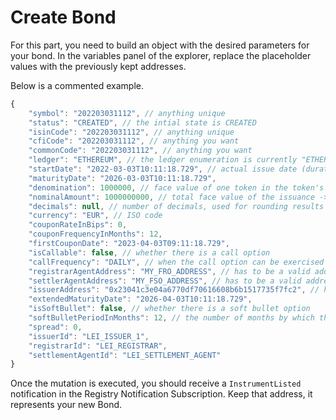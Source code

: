 # Create Bond

For this part, you need to build an object with the desired parameters for your bond.
In the variables panel of the explorer, replace the placeholder values with the previously kept addresses.

Below is a commented example.

```javascript
{
    "symbol": "202203031112", // anything unique
    "status": "CREATED", // the intial state is CREATED
    "isinCode": "202203031112", // anything unique
    "cfiCode": "202203031112", // anything you want
    "commonCode": "202203031112", // anything you want
    "ledger": "ETHEREUM", // the ledger enumeration is currently "ETHEREUM" and "TEZOS"
    "startDate": "2022-03-03T10:11:18.729", // actual issue date (durations for financial computations(coupons, etc.) are counted from this date)
    "maturityDate": "2026-03-03T10:11:18.729",
    "denomination": 1000000, // face value of one token in the token's currency
    "nominalAmount": 1000000000, // total face value of the issuance -> number of issued tokens = nominalAmount / denomination
    "decimals": null, // number of decimals, used for rounding results of computations in the smart contract
    "currency": "EUR", // ISO code
    "couponRateInBips": 0,
    "couponFrequencyInMonths": 12,
    "firstCouponDate": "2023-04-03T09:11:18.729",
    "isCallable": false, // whether there is a call option
    "callFrequency": "DAILY", // when the call option can be exercised
    "registrarAgentAddress": "MY_FRO_ADDRESS", // has to be a valid address (the format depends on the ledger)
    "settlerAgentAddress": "MY_FSO_ADDRESS", // has to be a valid address (the format depends on the ledger)
    "issuerAddress": "0x23041c3e04a6770df70616608b6b1517735f7fc2", // has to be a valid address (the format depends on the ledger)
    "extendedMaturityDate": "2026-04-03T10:11:18.729",
    "isSoftBullet": false, // whether there is a soft bullet option
    "softBulletPeriodInMonths": 12, // the number of months by which the maturity date is postponed in case the soft bullet option is exercised by the issuer
    "spread": 0,
    "issuerId": "LEI_ISSUER_1",
    "registrarId": "LEI_REGISTRAR",
    "settlementAgentId": "LEI_SETTLEMENT_AGENT"
}
```

Once the mutation is executed, you should receive a `InstrumentListed` notification in the Registry Notification Subscription.
Keep that address, it represents your new Bond.

<div class="froBorder" >
    <div class="explorer" id="froCreateBond"></div>
</div>
<script src="./../../../js/bondEmission.js" type="application/javascript"></script>
<script>
const froEndPoint = 'http://localhost:6661/graphql';
const froSubEndPoint = 'ws://localhost:6661/graphql';

ReactDOM.render(
React.createElement(GraphiQL, {
fetcher: GraphiQL.createFetcher({
  url: froEndPoint,
}),
defaultEditorToolsVisibility: true,
query: createBondMutation,
variables: createBondMutationVariables,
}),
document.getElementById('froCreateBond'),
);
</script>